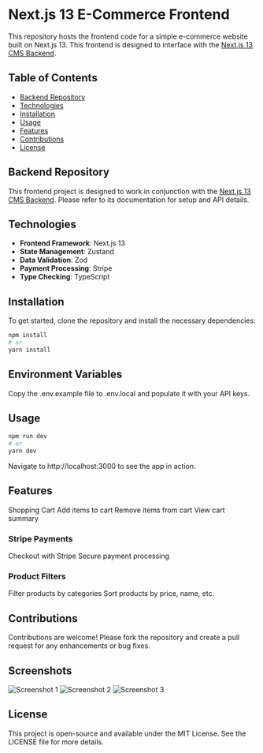 # Next.js 13 E-Commerce Frontend

This repository hosts the frontend code for a simple e-commerce website built on Next.js 13. This frontend is designed to interface with the [Next.js 13 CMS Backend](https://github.com/minlost/next13-CMS-backend).

## Table of Contents

- [Backend Repository](#backend-repository)
- [Technologies](#technologies)
- [Installation](#installation)
- [Usage](#usage)
- [Features](#features)
- [Contributions](#contributions)
- [License](#license)

## Backend Repository

This frontend project is designed to work in conjunction with the [Next.js 13 CMS Backend](https://github.com/minlost/next13-CMS-backend). Please refer to its documentation for setup and API details.

## Technologies

- **Frontend Framework**: Next.js 13
- **State Management**: Zustand
- **Data Validation**: Zod
- **Payment Processing**: Stripe
- **Type Checking**: TypeScript

## Installation

To get started, clone the repository and install the necessary dependencies:

```bash
npm install
# or
yarn install

```

## Environment Variables

Copy the .env.example file to .env.local and populate it with your API keys.

## Usage

```bash
npm run dev
# or
yarn dev

```

Navigate to http://localhost:3000 to see the app in action.

## Features

Shopping Cart
Add items to cart
Remove items from cart
View cart summary

### Stripe Payments

Checkout with Stripe
Secure payment processing

### Product Filters

Filter products by categories
Sort products by price, name, etc.

## Contributions

Contributions are welcome! Please fork the repository and create a pull request for any enhancements or bug fixes.

## Screenshots

![Screenshot 1](https://iili.io/HyhPjHb.png)
![Screenshot 2](https://iili.io/HyhiuzQ.png)
![Screenshot 3](https://iili.io/HyhiY11.png)

## License

This project is open-source and available under the MIT License. See the LICENSE file for more details.
